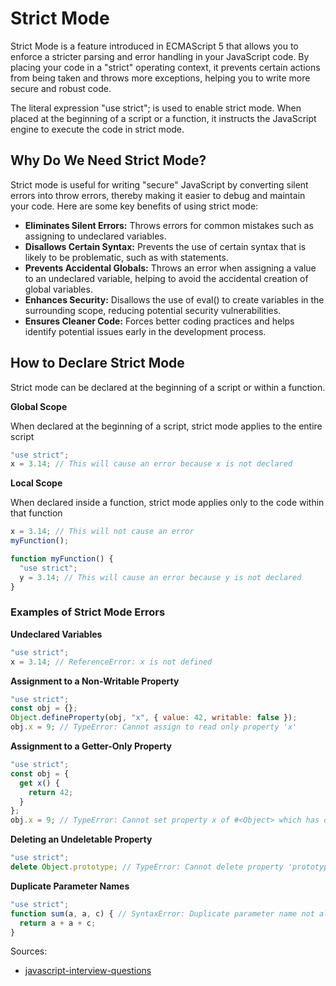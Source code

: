 # Strict Mode
Strict Mode is a feature introduced in ECMAScript 5 that allows you to enforce a stricter parsing and error handling in
your JavaScript code. By placing your code in a "strict" operating context, it prevents certain actions from being taken
and throws more exceptions, helping you to write more secure and robust code.

The literal expression "use strict"; is used to enable strict mode. When placed at the beginning of a script or a 
function, it instructs the JavaScript engine to execute the code in strict mode.

## Why Do We Need Strict Mode?
Strict mode is useful for writing "secure" JavaScript by converting silent errors into throw errors, thereby making it easier to debug and maintain your code. Here are some key benefits of using strict mode:

* **Eliminates Silent Errors:** Throws errors for common mistakes such as assigning to undeclared variables.
* **Disallows Certain Syntax:** Prevents the use of certain syntax that is likely to be problematic, such as with statements.
* **Prevents Accidental Globals:** Throws an error when assigning a value to an undeclared variable, helping to avoid the accidental creation of global variables.
* **Enhances Security:** Disallows the use of eval() to create variables in the surrounding scope, reducing potential security vulnerabilities.
* **Ensures Cleaner Code:** Forces better coding practices and helps identify potential issues early in the development process.

## How to Declare Strict Mode
Strict mode can be declared at the beginning of a script or within a function.

**Global Scope**

When declared at the beginning of a script, strict mode applies to the entire script
```js
"use strict";
x = 3.14; // This will cause an error because x is not declared
```

**Local Scope**

When declared inside a function, strict mode applies only to the code within that function
```js
x = 3.14; // This will not cause an error
myFunction();

function myFunction() {
  "use strict";
  y = 3.14; // This will cause an error because y is not declared
}
```

### Examples of Strict Mode Errors
**Undeclared Variables**
```js
"use strict";
x = 3.14; // ReferenceError: x is not defined
```
**Assignment to a Non-Writable Property**
```js
"use strict";
const obj = {};
Object.defineProperty(obj, "x", { value: 42, writable: false });
obj.x = 9; // TypeError: Cannot assign to read only property 'x'
```
**Assignment to a Getter-Only Property**
```js
"use strict";
const obj = {
  get x() {
    return 42;
  }
};
obj.x = 9; // TypeError: Cannot set property x of #<Object> which has only a getter
```
**Deleting an Undeletable Property**
```js
"use strict";
delete Object.prototype; // TypeError: Cannot delete property 'prototype' of function Object() { [native code] }
```
**Duplicate Parameter Names**
```js
"use strict";
function sum(a, a, c) { // SyntaxError: Duplicate parameter name not allowed in this context
  return a + a + c;
}
```

Sources:
* [javascript-interview-questions](https://github.com/sudheerj/javascript-interview-questions)